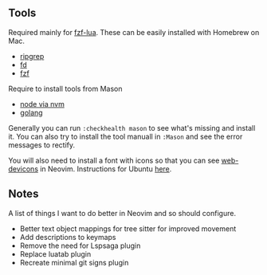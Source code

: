 ## Tools

Required mainly for [fzf-lua](https://github.com/ibhagwan/fzf-lua). These can be easily installed with Homebrew on Mac.

- [ripgrep](https://github.com/BurntSushi/ripgrep)
- [fd](https://github.com/sharkdp/fd)
- [fzf](https://github.com/junegunn/fzf)

Require to install tools from Mason

- [node via nvm](https://github.com/nvm-sh/nvm)
- [golang](https://go.dev/doc/install)

Generally you can run `:checkhealth mason` to see what's missing and install it. You can also try to install the tool manuall in `:Mason` and see the error messages to rectify.

You will also need to install a font with icons so that you can see [web-devicons](https://github.com/nvim-tree/nvim-web-devicons?tab=readme-ov-file) in Neovim. Instructions for Ubuntu [here](https://medium.com/@almatins/install-nerdfont-or-any-fonts-using-the-command-line-in-debian-or-other-linux-f3067918a88c).

## Notes

A list of things I want to do better in Neovim and so should configure.

- Better text object mappings for tree sitter for improved movement
- Add descriptions to keymaps
- Remove the need for Lspsaga plugin
- Replace luatab plugin
- Recreate minimal git signs plugin
